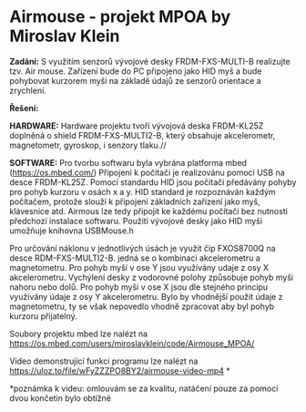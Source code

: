 # Airmouse - projekt MPOA by Miroslav Klein

**Zadání:** S využitím senzorů vývojové desky FRDM-FXS-MULTI-B realizujte tzv. Air mouse. Zařízení bude do PC připojeno jako HID myš a bude pohybovat kurzorem myši na základě údajů ze senzorů orientace a zrychlení. 

**Řešení:**

**HARDWARE:** Hardware projektu tvoří vývojová deska FRDM-KL25Z doplněná o shield FRDM-FXS-MULTI2-B, který obsahuje akcelerometr, magnetometr, gyroskop, i senzory tlaku.//

**SOFTWARE:** Pro tvorbu softwaru byla vybrána platforma mbed (https://os.mbed.com/)
 Připojení k počítači je realizovánu pomocí USB na desce FRDM-KL25Z. Pomocí standardu HID jsou počítači předávány pohyby pro pohyb kurzoru v osách x a y. HID standard je rozpoznáván každým počítačem, protože slouží k připojení základních zařízení jako myš, klávesnice atd. Airmous lze tedy připojit ke každému počítači bez nutnosti předchozí instalace softwaru. Použití vývojové desky jako HID myši umožňuje knihovna USBMouse.h
 
 Pro určování náklonu v jednotlivých úsách je využit čip  FXOS8700Q na desce RDM-FXS-MULTI2-B. jedná se o kombinaci akcelerometru a magnetometru. Pro pohyb myší v ose Y jsou využívány udaje z osy X akcelerometru. Vychýlení desky z vodorovné polohy způsobuje pohyb myši nahoru nebo dolů. Pro pohyb myši v ose X jsou dle stejného principu využívány údaje z osy Y akcelerometru. Bylo by vhodnější použít údaje z magnetometru, ty se však nepovedlo vhodně zpracovat aby byl pohyb kurzoru přijatelný.


Soubory projektu mbed lze nalézt na https://os.mbed.com/users/miroslavklein/code/Airmouse_MPOA/

Video demonstrující funkci programu lze nalézt na https://uloz.to/file/wFyZZZPO8BY2/airmouse-video-mp4 *

*poznámka k videu: omlouvám se za kvalitu, natáčení pouze za pomoci dvou končetin bylo obtížné
